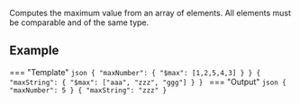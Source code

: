 Computes the maximum value from an array of elements. All elements must be comparable and of the same type.

## Example
=== "Template"
    ```json
    { "maxNumber": { "$max": [1,2,5,4,3] } }
    { "maxString": { "$max": ["aaa", "zzz", "ggg"] } }
    ```
=== "Output"
    ```json
    { "maxNumber": 5 }
    { "maxString": "zzz" }
    ```
